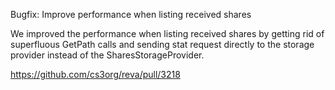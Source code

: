 Bugfix: Improve performance when listing received shares

We improved the performance when listing received shares by getting rid of
superfluous GetPath calls and sending stat request directly to the storage
provider instead of the SharesStorageProvider.

https://github.com/cs3org/reva/pull/3218
